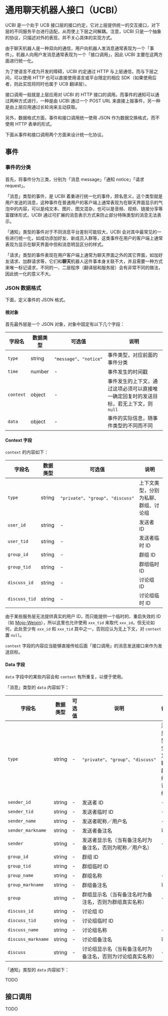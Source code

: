 # 通用聊天机器人接口（UCBI）

UCBI 是一个处于 UCB 接口层的接口约定，它对上层提供统一的交互接口，对下层的不同服务平台进行适配，从而使上下层之间解耦。注意，UCBI 只是一个抽象的协议，只描述对外的表现，并不关心具体的实现方式。

由于聊天机器人是一种双向的通信，用户向机器人发消息通常表现为一个「事件」，机器人向用户发消息通常表现为一个「接口调用」，因此 UCBI 主要在这两方面进行统一化。

为了使语言不成为开发的障碍，UCBI 约定通过 HTTP 与上层通信，而与下层之间，可以使用 HTTP 也可以直接使用语言或平台限定的相应 SDK（如果使用后者，则此实现将同时也属于 UCB 翻译层）。

接口调用一般就是上层应用对 UCBI 的 HTTP 接口的调用。而事件的通知可以通过两种方式进行，一种是由 UCBI 通过一个 POST URL 来直接上报事件，另一种是由上层应用通过长轮询来主动获取。

另外，数据格式方面，事件和接口调用统一使用 JSON 作为数据交换格式，而不使用 HTTP 表单的形式。

下面从事件和接口调用两个方面来设计统一化协议。

## 事件

### 事件的分类

首先，将事件分为三类，分别为「消息 message」「通知 notice」「请求 request」。

「消息」类型的事件，是 UCBI 着重进行统一化的事件，顾名思义，这个类型就是用户发送的消息，这种事件在普通用户的客户端上通常表现为在聊天界面显示的气泡中的内容，可以是纯文本、图片、图文混杂，也可以是音频、视频、链接分享等富媒体形式，UCBI 通过可扩展的消息表示方式来防止部分特殊类型的消息无法表示。

「通知」类型的事件对于不同消息平台差别可能较大，UCBI 会对其中最常见的一些进行统一化，如成功添加好友、新成员入群等，这类事件在用户的客户端上通常表现为显示在聊天界面中但和消息明显区分的样式。

「请求」类型的事件表现在用户客户端上通常为聊天界面之外的其它界面，如加好友请求、加群请求等，它们和**聊天**机器人这件事本身关联不大，并且需要一种方式来唯一标记请求，不同的一、二层程序（翻译层和服务层）会有非常不同的做法，因此统一化的意义不大。

### JSON 数据格式

下面，定义事件的 JSON 格式。

#### 根对象

首先最外层是一个 JSON 对象，对象中固定有以下几个字段：

| 字段名 | 数据类型 | 可选值 | 说明 |
| ----- | ------- | ----- | --- |
| `type` | string | `"message"`、`"notice"` | 事件类型，对应前面的事件分类 |
| `time` | number | - | 事件发生的时间戳 |
| `context` | object | - | 事件发生的上下文，通过这项必须可以直接唯一确定回复时的发送目标，若无上下文，则 `null` |
| `data` | object | - | 事件的实际信息，随事件类型的不同而不同 |

#### Context 字段

`context` 的内容如下：

| 字段名 | 数据类型 | 可选值 | 说明 |
| ----- | ------- | ----- | --- |
| `type` | string | `"private"`、`"group"`、`"discuss"` | 上下文类型，分别为私聊、群组、讨论组 |
| `user_id` | string | - | 发送者 ID |
| `user_tid` | string | - | 发送者临时 ID |
| `group_id` | string | - | 群组 ID |
| `group_tid` | string | - | 群组临时 ID |
| `discuss_id` | string | - | 讨论组 ID |
| `discuss_tid` | string | - | 讨论组临时 ID |

由于某些服务层无法提供真实的用户 ID，而只能提供一个临时的、重启失效的 ID（如 [Mojo-Weixin](https://github.com/sjdy521/Mojo-Weixin)），所以这里也允许使用 `xxx_tid` 来取代 `xxx_id`，但无论如何，此处至少有 `xxx_id` 和 `xxx_tid` 其中之一，否则应认为无上下文，对 `context` 置 `null`。

`context` 字段的内容应当能够直接传给后面「接口调用」的消息发送接口来作为发送目标。

#### Data 字段

`data` 字段中的某些内容会和 `context` 有所重复，以便于使用。

「消息」类型的 `data` 内容如下：

| 字段名 | 数据类型 | 可选值 | 说明 | 备注 |
| ----- | ------- | ----- | --- | --- |
| `type` | string | - | `"private"`、`"group"`、`"discuss"` | 消息类型，分别为私聊、群组、讨论组 |
| `sender_id` | string | - | 发送者 ID | - |
| `sender_tid` | string | - | 发送者临时 ID | - |
| `sender_name` | string | - | 发送者昵称／用户名 | - |
| `sender_markname` | string | - | 发送者备注名 | 可选 |
| `sender` | string | - | 发送者显示名（当有备注名时为备注名，否则为昵称／用户名） | - |
| `group_id` | string | - | 群组 ID |
| `group_tid` | string | - | 群组临时 ID |
| `group_name` | string | - | 群组名称 | - |
| `group_markname` | string | - | 群组备注名 | 可选 |
| `group` | string | - | 群组显示名（当有备注名时为备注名，否则为群组真实名称） | - |
| `discuss_id` | string | - | 讨论组 ID |
| `discuss_tid` | string | - | 讨论组临时 ID |
| `discuss_name` | string | - | 讨论组名称 | - |
| `discuss_markname` | string | - | 讨论组备注名 | 可选 |
| `discuss` | string | - | 讨论组显示名（当有备注名时为备注名，否则为讨论组真实名称） | - |

「通知」类型的 `data` 内容如下：

TODO

## 接口调用

TODO
